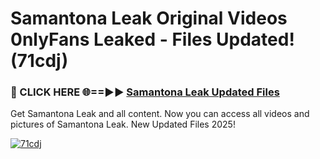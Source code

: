 # Samantona Leak Original Videos 0nlyFans Leaked - Files Updated! (71cdj)

<h3>🔴 CLICK HERE 🌐==►► <a href="https://tinyurl.com/ms9xzufz" rel="nofollow">Samantona Leak Updated Files</a></h3>

Get Samantona Leak and all content. Now you can access all videos and pictures of Samantona Leak. New Updated Files 2025!

[![71cdj](https://i.imgur.com/PQ7UWWw.gif)](https://tinyurl.com/ms9xzufz)
